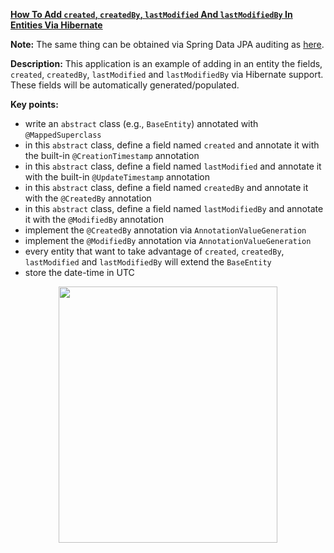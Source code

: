 **[How To Add `created`, `createdBy`, `lastModified` And `lastModifiedBy` In Entities Via Hibernate](https://github.com/AnghelLeonard/Hibernate-SpringBoot/tree/master/HibernateSpringBootTimestampGeneration)**
 
**Note:** The same thing can be obtained via Spring Data JPA auditing as [here](https://github.com/AnghelLeonard/Hibernate-SpringBoot/tree/master/HibernateSpringBootAudit).

**Description:** This application is an example of adding in an entity the fields, `created`, `createdBy`, `lastModified` and `lastModifiedBy` via Hibernate support. These fields will be automatically generated/populated.

**Key points:**
- write an `abstract` class (e.g., `BaseEntity`) annotated with `@MappedSuperclass`
- in this `abstract` class, define a field named `created` and annotate it with the built-in `@CreationTimestamp` annotation
- in this `abstract` class, define a field named `lastModified` and annotate it with the built-in `@UpdateTimestamp` annotation
- in this `abstract` class, define a field named `createdBy` and annotate it with the `@CreatedBy` annotation
- in this `abstract` class, define a field named `lastModifiedBy` and annotate it with the `@ModifiedBy` annotation
- implement the `@CreatedBy` annotation via `AnnotationValueGeneration`
- implement the `@ModifiedBy` annotation via `AnnotationValueGeneration`
- every entity that want to take advantage of `created`, `createdBy`, `lastModified` and `lastModifiedBy` will extend the `BaseEntity`
- store the date-time in UTC
     
<a href="https://leanpub.com/java-persistence-performance-illustrated-guide"><p align="center"><img src="https://github.com/AnghelLeonard/Hibernate-SpringBoot/blob/master/Java%20Persistence%20Performance%20Illustrated%20Guide.jpg" height="410" width="350"/></p></a>
